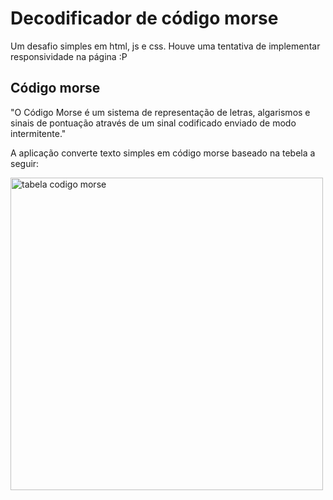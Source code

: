 <h1>Decodificador de código morse</h1>
<p>Um desafio simples em html, js e css. Houve uma tentativa de implementar responsividade na página :P</p>
<h2>Código morse</h2>
<p>"O Código Morse é um sistema de representação de letras, algarismos e sinais de pontuação através de um sinal codificado enviado de modo intermitente."</p>
<p>A aplicação converte texto simples em código morse baseado na tebela a seguir:</p>
<img src="https://img.freepik.com/vetores-premium/codigo-morse-internacional_97886-12787.jpg?w=740" alt="tabela codigo morse" width="500"></img>
